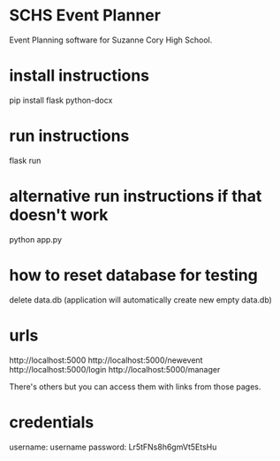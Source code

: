 # SCHS Event Planner

Event Planning software for Suzanne Cory High School.

# install instructions

pip install flask python-docx

# run instructions

flask run

# alternative run instructions if that doesn't work

python app.py

# how to reset database for testing

delete data.db (application will automatically create new empty data.db)

# urls

http://localhost:5000
http://localhost:5000/newevent
http://localhost:5000/login
http://localhost:5000/manager

There's others but you can access them with links from those pages.

# credentials

username: username
password: Lr5tFNs8h6gmVt5EtsHu